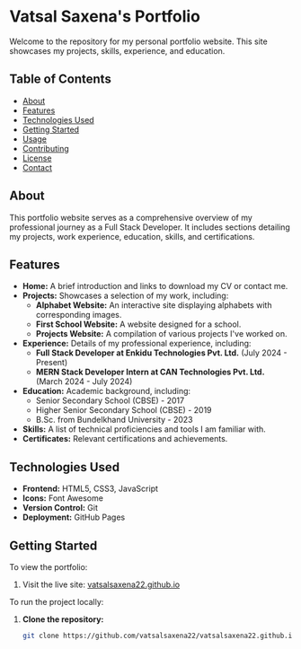 # Vatsal Saxena's Portfolio

Welcome to the repository for my personal portfolio website. This site showcases my projects, skills, experience, and education.

## Table of Contents

- [About](#about)
- [Features](#features)
- [Technologies Used](#technologies-used)
- [Getting Started](#getting-started)
- [Usage](#usage)
- [Contributing](#contributing)
- [License](#license)
- [Contact](#contact)

## About

This portfolio website serves as a comprehensive overview of my professional journey as a Full Stack Developer. It includes sections detailing my projects, work experience, education, skills, and certifications.

## Features

- **Home:** A brief introduction and links to download my CV or contact me.
- **Projects:** Showcases a selection of my work, including:
  - **Alphabet Website:** An interactive site displaying alphabets with corresponding images.
  - **First School Website:** A website designed for a school.
  - **Projects Website:** A compilation of various projects I've worked on.
- **Experience:** Details of my professional experience, including:
  - **Full Stack Developer at Enkidu Technologies Pvt. Ltd.** (July 2024 - Present)
  - **MERN Stack Developer Intern at CAN Technologies Pvt. Ltd.** (March 2024 - July 2024)
- **Education:** Academic background, including:
  - Senior Secondary School (CBSE) - 2017
  - Higher Senior Secondary School (CBSE) - 2019
  - B.Sc. from Bundelkhand University - 2023
- **Skills:** A list of technical proficiencies and tools I am familiar with.
- **Certificates:** Relevant certifications and achievements.

## Technologies Used

- **Frontend:** HTML5, CSS3, JavaScript
- **Icons:** Font Awesome
- **Version Control:** Git
- **Deployment:** GitHub Pages

## Getting Started

To view the portfolio:

1. Visit the live site: [vatsalsaxena22.github.io](https://vatsalsaxena22.github.io/)

To run the project locally:

1. **Clone the repository:**

   ```bash
   git clone https://github.com/vatsalsaxena22/vatsalsaxena22.github.io.git
